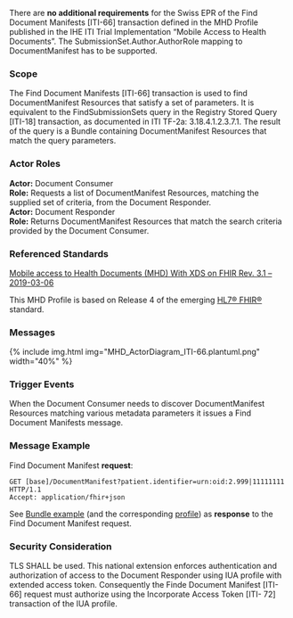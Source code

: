 There are **no additional requirements** for the Swiss EPR of the Find Document Manifests [ITI-66] transaction
defined in the MHD Profile published in the IHE ITI Trial Implementation “Mobile Access to Health Documents”.
The SubmissionSet.Author.AuthorRole mapping to DocumentManifest has to be supported.

### Scope

The Find Document Manifests [ITI-66] transaction is used to find DocumentManifest Resources
that satisfy a set of parameters. It is equivalent to the FindSubmissionSets query in the Registry
Stored Query [ITI-18] transaction, as documented in ITI TF-2a: 3.18.4.1.2.3.7.1. The result of
the query is a Bundle containing DocumentManifest Resources that match the query parameters.

### Actor Roles

**Actor:** Document Consumer   
**Role:** Requests a list of DocumentManifest Resources, matching the supplied set of criteria, from the Document Responder.   
**Actor:** Document Responder   
**Role:** Returns DocumentManifest Resources that match the search criteria provided by the Document Consumer.   

### Referenced Standards

[Mobile access to Health Documents (MHD) With XDS on FHIR Rev. 3.1 – 2019-03-06](https://www.ihe.net/uploadedFiles/Documents/ITI/IHE_ITI_Suppl_MHD.pdf)   

This MHD Profile is based on Release 4 of the emerging [HL7® FHIR®](https://www.hl7.org/fhir/index.html) standard.

### Messages

{% include img.html img="MHD_ActorDiagram_ITI-66.plantuml.png" width="40%" %}

### Trigger Events

When the Document Consumer needs to discover DocumentManifest Resources matching
various metadata parameters it issues a Find Document Manifests message. 

### Message Example

Find Document Manifest **request**:
```
GET [base]/DocumentManifest?patient.identifier=urn:oid:2.999|11111111 HTTP/1.1
Accept: application/fhir+json
```

See [Bundle example](Bundle-Bundle-FindDocumentManifests.html) (and the corresponding [profile](StructureDefinition-ch-mhd-comprehensive-documentmanifest-bundle.html)) as **response** to the Find Document Manifest request.

### Security Consideration

TLS SHALL be used. This national extension enforces authentication and authorization of access to the
Document Responder using IUA profile with extended access token. Consequently
the Finde Document Manifest [ITI-66] request must authorize using the Incorporate Access Token [ITI-
72] transaction of the IUA profile.